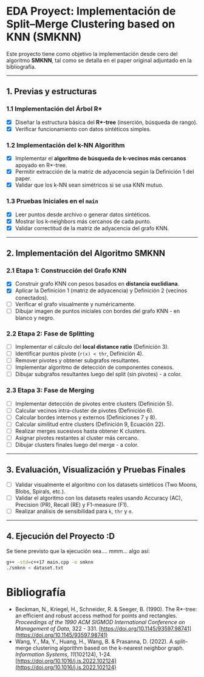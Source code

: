 
# EDA Proyect: Implementación de Split–Merge Clustering based on KNN (SMKNN)

Este proyecto tiene como objetivo la implementación desde cero del algoritmo **SMKNN**, tal como se detalla en el paper original adjuntado en la bibliografía.

---

## 1. Previas y estructuras

### 1.1 Implementación del Árbol R\*

- [x] Diseñar la estructura básica del **R\*-tree** (inserción, búsqueda de rango).
- [x] Verificar funcionamiento con datos sintéticos simples.

### 1.2 Implementación del k-NN Algorithm

- [x] Implementar el **algoritmo de búsqueda de k-vecinos más cercanos** apoyado en R\*-tree.
- [x] Permitir extracción de la matriz de adyacencia según la Definición 1 del paper.
- [x] Validar que los k-NN sean simétricos si se usa KNN mutuo.

### 1.3 Pruebas Iniciales en el `main`

- [x] Leer puntos desde archivo o generar datos sintéticos.
- [x] Mostrar los k-neighbors más cercanos de cada punto.
- [x] Validar correctitud de la matriz de adyacencia del grafo KNN.

---

## 2. Implementación del Algoritmo SMKNN

### 2.1 Etapa 1: Construcción del Grafo KNN

- [x] Construir grafo KNN con pesos basados en **distancia euclidiana**.
- [x] Aplicar la Definición 1 (matriz de adyacencia) y Definición 2 (vecinos conectados).
- [ ] Verificar el grafo visualmente y numéricamente.
- [ ] Dibujar imagen de puntos iniciales con bordes del grafo KNN - en blanco y negro.

### 2.2 Etapa 2: Fase de Splitting

- [ ] Implementar el cálculo del **local distance ratio** (Definición 3).
- [ ] Identificar puntos pivote (`r(x) < thr`, Definición 4).
- [ ] Remover pivotes y obtener subgrafos resultantes.
- [ ] Implementar algoritmo de detección de componentes conexos.
- [ ] Dibujar subgrafos resultantes luego del split (sin pivotes) - a color.

### 2.3 Etapa 3: Fase de Merging

- [ ] Implementar detección de pivotes entre clusters (Definición 5).
- [ ] Calcular vecinos intra-cluster de pivotes (Definición 6).
- [ ] Calcular bordes internos y externos (Definiciones 7 y 8).
- [ ] Calcular similitud entre clusters (Definición 9, Ecuación 22).
- [ ] Realizar merges sucesivos hasta obtener K clusters.
- [ ] Asignar pivotes restantes al cluster más cercano.
- [ ] Dibujar clusters finales luego del merge - a color.

---

## 3. Evaluación, Visualización y Pruebas Finales
- [ ] Validar visualmente el algoritmo con los datasets sintéticos (Two Moons, Blobs, Spirals, etc.).
- [ ] Validar el algoritmo con los datasets reales  usando Accuracy (AC), Precision (PR), Recall (RE) y F1-measure (F1).
- [ ] Realizar análisis de sensibilidad para `k`, `thr` y `σ`.

---

## 4. Ejecución del Proyecto :D
Se tiene previsto que la ejecución sea.... mmm... algo así:

```bash
g++ -std=c++17 main.cpp -o smknn
./smknn < dataset.txt
```

# Bibliografía
- Beckman, N., Kriegel, H., Schneider, R. \& Seeger, B. (1990). The R*-tree: an efficient and robust access method for points and rectangles. *Proceedings of the 1990 ACM SIGMOD International Conference on Management of Data*, 322 - 331. [https://doi.org/10.1145/93597.98741](https://doi.org/10.1145/93597.98741)
- Wang, Y., Ma, Y., Huang, H., Wang, B. \& Prasanna, D. (2022). A split–merge clustering algorithm based on the k-nearest neighbor graph. *Information Systems, 11*(102124), 1-24. [https://doi.org/10.1016/j.is.2022.102124](https://doi.org/10.1016/j.is.2022.102124)
